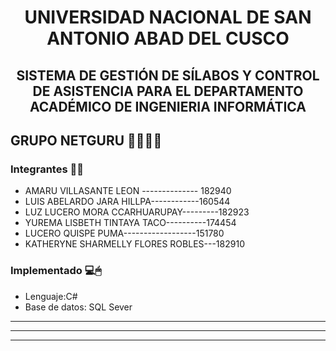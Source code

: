 <h1 align="center">UNIVERSIDAD NACIONAL DE SAN ANTONIO ABAD DEL CUSCO</h1>
<h2 align="center">SISTEMA DE GESTIÓN DE SÍLABOS Y CONTROL DE ASISTENCIA PARA EL DEPARTAMENTO ACADÉMICO DE INGENIERIA INFORMÁTICA</h2> 
<h2 align="left"> GRUPO NETGURU 👩‍💻👨‍💻</h2> 


<h3 align="left"> Integrantes 📄📌 </h2> 


- AMARU VILLASANTE LEON -------------- 182940<br>
- LUIS ABELARDO JARA HILLPA------------160544<br>
- LUZ LUCERO MORA CCARHUARUPAY---------182923<br>
- YUREMA LISBETH TINTAYA TACO----------174454<br>
- LUCERO QUISPE PUMA------------------151780<br>
- KATHERYNE SHARMELLY FLORES ROBLES---182910<br>



<h3 align="left"> Implementado 💻🖱</h2>        
                                                 
- Lenguaje:C# 
-  Base de datos: SQL Sever
************************************************
************************************************
************************************************
